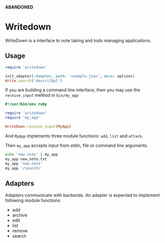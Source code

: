 **ABANDONED**

# Writedown

WriteDown is a interface to note taking and todo managing applications.

## Usage

```ruby
require 'writedown'

init_adapter(:Adapter, path: 'example.json', more: options)
Write.search('descri[bp]')
```

If you are building a command line interface, then you may use the
`receive_input` method in `bin/my_app`

```ruby
#!/usr/bin/env ruby

require 'writedown'
require 'my_app'

WriteDown.receive_input(MyApp)
```

And `MyApp` implements three module functions: `add`, `list` and `attack`.

Then `my_app` accepts input from stdin, file or command line arguments.

```sh
echo 'new note' | my_app
my_app new_note.txt
my_app 'new note'
my_app '/search/'
```

## Adapters

Adapters communicate with backends. An adapter is expected to implement following module functions:

- add
- archive
- edit
- list
- remove
- search
